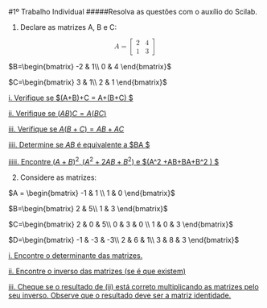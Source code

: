 #1º Trabalho Individual
#####Resolva as questões com o auxílio do Scilab.
1. Declare as matrizes A, B e C:

<math xmlns="http://www.w3.org/1998/Math/MathML" display="block">
  <mi>A</mi>
  <mo>=</mo>
  <mrow>
    <mo>[</mo>
    <mtable rowspacing="4pt" columnspacing="1em">
      <mtr>
        <mtd>
          <mn>2</mn>
        </mtd>
        <mtd>
          <mn>4</mn>
        </mtd>
      </mtr>
      <mtr>
        <mtd>
          <mn>1</mn>
        </mtd>
        <mtd>
          <mn>3</mn>
        </mtd>
      </mtr>
    </mtable>
    <mo>]</mo>
  </mrow>
</math>


$B=\begin{bmatrix}
-2 & 1\\
0 & 4 
\end{bmatrix}$

$C=\begin{bmatrix}
3 & 1\\
2 & 1 
\end{bmatrix}$

[i. Verifique se $(A+B)+C = A+(B+C) $](../lista01/1i.m)

[ii. Verifique se $(AB)C = A(BC)$](../lista01/1ii.m)

[iii. Verifique se $A(B+C) = AB + AC$](../lista01/1iii.m)

[iiii. Determine se $AB$ é equivalente a $BA $](../lista01/1iiii.m)

[iiiii. Encontre $(A+B)^2
, (A^2
+2AB+B^2
)$ e $(A^2
+AB+BA+B^2
) $](../lista01/1iiiii.m)



2. Considere as matrizes:

$A = \begin{bmatrix}
-1 & 1 \\
1 & 0 
\end{bmatrix}$

$B=\begin{bmatrix}
2 & 5\\
1 & 3 
\end{bmatrix}$

$C=\begin{bmatrix}
2 & 0 & 5\\
0 & 3 & 0 \\
1 & 0 & 3 
\end{bmatrix}$

$D=\begin{bmatrix}
-1 & -3 & -3\\
2 & 6 & 1\\
3 & 8 & 3 
\end{bmatrix}$

[i. Encontre o determinante das matrizes. ](../lista01/2i.m)

[ii. Encontre o inverso das matrizes (se é que existem)](../lista01/2ii.m)

[iii. Cheque se o resultado de (ii) está correto multiplicando as matrizes pelo seu inverso.
Observe que o resultado deve ser a matriz identidade.](../lista01/2iii.m)


